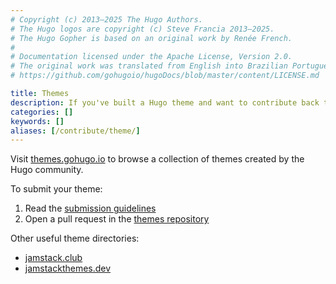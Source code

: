 ```yaml
---
# Copyright (c) 2013–2025 The Hugo Authors.
# The Hugo logos are copyright (c) Steve Francia 2013–2025.
# The Hugo Gopher is based on an original work by Renée French.
#
# Documentation licensed under the Apache License, Version 2.0.
# The original work was translated from English into Brazilian Portuguese.
# https://github.com/gohugoio/hugoDocs/blob/master/content/LICENSE.md

title: Themes
description: If you've built a Hugo theme and want to contribute back to the Hugo Community, please share it with us.
categories: []
keywords: []
aliases: [/contribute/theme/]
---
```


Visit [themes.gohugo.io] to browse a collection of themes created by the Hugo community.

To submit your theme:

1. Read the [submission guidelines]
1. Open a pull request in the [themes repository]

Other useful theme directories:

- [jamstack.club]
- [jamstackthemes.dev]

[jamstack.club]: https://jamstack.club/#ssg=hugo
[jamstackthemes.dev]: https://jamstackthemes.dev/ssg/hugo
[submission guidelines]: https://github.com/gohugoio/hugoThemesSiteBuilder/tree/main#readme
[themes repository]: https://github.com/gohugoio/hugoThemesSiteBuilder
[themes.gohugo.io]: https://themes.gohugo.io/
